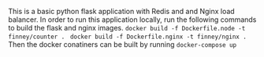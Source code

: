 This is a basic python flask application with Redis and and Nginx load balancer. In order to run this application locally, run the following commands to build the flask and nginx images.
 ```docker build -f Dockerfile.node -t finney/counter . ```
 ```docker build -f Dockerfile.nginx -t finney/nginx .```
Then the docker conatiners can be built by running
```docker-compose up```
